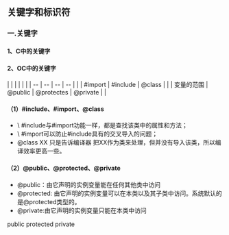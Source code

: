 
## 关键字和标识符
### 一.关键字
#### 1、C中的关键字

#### 2、OC中的关键字
| |  |  |  |   | 
| -- | -- | -- | -- |
| | #import | #include | @class | | 
| 变量的范围 | @public | @protectes | @private | |
#### （1）#include、#import、@class
* \ #include与#import功能一样，都是查找该类中的属性和方法；
* \ #import可以防止#include具有的交叉导入的问题；
* @class XX 只是告诉编译器 把XX作为类来处理，但并没有导入该类，所以编译效率更高一些。 

#### （2）@public、@protected、@private
* @public：由它声明的实例变量能在任何其他类中访问
* @protected: 由它声明的实例变量可以在本类以及其子类中访问。系统默认的是@protected类型的。
* @private:由它声明的实例变量只能在本类中访问

public 
protected
private